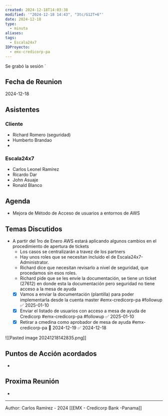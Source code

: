 ```yaml
---
created: 2024-12-18T14:03:38
modified: '"2024-12-18 14:43", "3tc/G12T+6"'
date: 2024-12-18
type:
  - minuta
aliases: 
tags:
  - Escala24x7
IDProyecto:
  - emx-credicorp-pa
---
```


Se grabó la sesión
`
## Fecha de Reunion
2024-12-18

## Asistentes

### Cliente
* Richard Romero (seguridad)
* Humberto Brandao
* 
### Escala24x7
- Carlos Leonel Ramírez
-  Ricardo Dar
- John Asuaje
- Ronald Blanco

## Agenda
* Mejora de Método de Acceso de usuarios a entornos de AWS
## Temas Discutidos
*  A partir del 1ro de Enero AWS estará aplicando algunos cambios en el procedimiento de apertura de tickets
	* Los casos se centralizarán a travez de los partners
	* Hay unos roles que se necesitan incluido el de Escala24x7-Administrator. 
	* Richard dice que necesitan revisarlo a nivel de seguridad, que procedamos sin esos roles.
	* Richard pide que se les envíe la documentación, se tiene un ticket (27612) en donde esta la documentación pero seguridad no tiene acceso a la mesa de ayuda
	* [x] Vamos a enviar la documentación (plantilla) para poder implementarla desde la cuenta master #emx-credicorp-pa #followup ✅ 2025-01-10
	* [x] Enviar el listado de usuarios con acceso a mesa de ayuda de Credicorp #emx-credicorp-pa #followup ✅ 2025-01-10
	* [x] Retirar a cmedina como aprobador de mesa de ayuda #emx-credicorp-pa 📅 2024-12-19 ✅ 2024-12-18

![[Pasted image 20241218142835.png]]
## Puntos de Acción acordados
- 

## Proxima Reunión
*   

---
Author: Carlos Ramírez - 2024
[[EMX - Credicorp Bank -Panama]]

